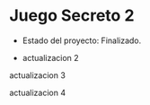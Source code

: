 <h1>  Juego Secreto 2 </h1>

- Estado del proyecto: Finalizado.

- actualizacion 2

actualizacion 3



actualizacion 4